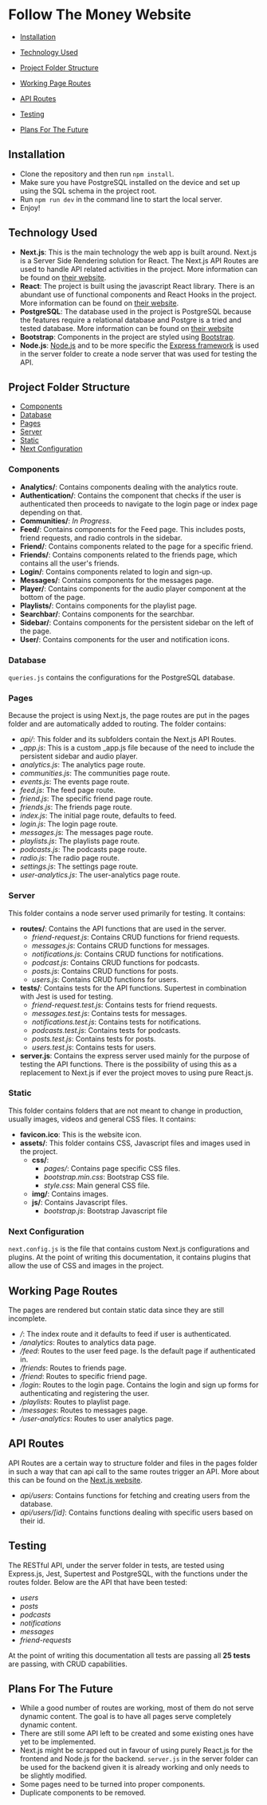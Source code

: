 # Follow The Money Website

* [Installation](#installation)

* [Technology Used](#technology-used)

* [Project Folder Structure](#project-folder-structure)

* [Working Page Routes](#working-page-routes)

* [API Routes](#api-routes)

* [Testing](#testing)

* [Plans For The Future](#plans-for-the-future)


## Installation

* Clone the repository and then run `npm install`.
* Make sure you have PostgreSQL installed on the device and set up using the SQL schema in the project root.
* Run `npm run dev` in the command line to start the local server.
* Enjoy!

## Technology Used
- **Next.js**: This is the main technology the web app is built around. Next.js is a Server Side Rendering solution for         React. The Next.js API Routes are used to handle API related activities in the project. More information can be found on    [their website](https://nextjs.org/).
- **React**: The project is built using the javascript React library. There is an abundant use of functional components and       React Hooks in the project. More information can be found on [their website](https://reactjs.org/).
- **PostgreSQL**: The database used in the project is PostgreSQL because the features require a relational database and Postgre   is a tried and tested database. More information can be found on [their website](https://www.postgresql.org)
- **Bootstrap**: Components in the project are styled using [Bootstrap](https://getbootstrap.com/).
- **Node.js**: [Node.js](https://nodejs.org/en/) and to be more specific the [Express framework](https://expressjs.com) is      used in the server folder to create a node server that was used for testing the API.

## Project Folder Structure

- [Components](#components)
- [Database](#database)
- [Pages](#pages)
- [Server](#server)
- [Static](#static)
- [Next Configuration](#next-config)

### Components

- **Analytics/**: Contains components dealing with the analytics route.
- **Authentication/**: Contains the component that checks if the user is authenticated then proceeds to navigate to the login page or index page depending on that.
- **Communities/**: *In Progress*.
- **Feed/**: Contains components for the Feed page. This includes posts, friend requests, and radio controls in the sidebar.
- **Friend/**: Contains components related to the page for a specific friend.
- **Friends/**: Contains components related to the friends page, which contains all the user's friends.
- **Login/**: Contains components related to login and sign-up.
- **Messages/**: Contains components for the messages page.
- **Player/**: Contains components for the audio player component at the bottom of the page.
- **Playlists/**: Contains components for the playlist page.
- **Searchbar/**: Contains components for the searchbar.
- **Sidebar/**: Contains components for the persistent sidebar on the left of the page.
- **User/**: Contains components for the user and notification icons.

### Database

`queries.js` contains the configurations for the PostgreSQL database.

### Pages

Because the project is using Next.js, the page routes are put in the pages folder and are automatically added to routing. The folder contains:

- *api/*: This folder and its subfolders contain the Next.js API Routes.
- *_app.js*: This is a custom \_app.js file because of the need to include the persistent sidebar and audio player.
- *analytics.js*: The analytics page route.
- *communities.js*: The communities page route.
- *events.js*: The events page route.
- *feed.js*: The feed page route.
- *friend.js*: The specific friend page route.
- *friends.js*: The friends page route.
- *index.js*: The initial page route, defaults to feed.
- *login.js*: The login page route.
- *messages.js*: The messages page route.
- *playlists.js*: The playlists page route.
- *podcasts.js*: The podcasts page route.
- *radio.js*: The radio page route.
- *settings.js*: The settings page route.
- *user-analytics.js*: The user-analytics page route.

### Server

This folder contains a node server used primarily for testing. It contains:

- **routes/**: Contains the API functions that are used in the server.
  * *friend-request.js*: Contains CRUD functions for friend requests.
  * *messages.js*: Contains CRUD functions for messages.
  * *notifications.js*: Contains CRUD functions for notifications.
  * *podcast.js*: Contains CRUD functions for podcasts.
  * *posts.js*: Contains CRUD functions for posts.
  * *users.js*: Contains CRUD functions for users.
- **tests/**: Contains tests for the API functions. Supertest in combination with Jest is used for testing.
  * *friend-request.test.js*: Contains tests for friend requests.
  * *messages.test.js*: Contains tests for messages.
  * *notifications.test.js*: Contains tests for notifications.
  * *podcasts.test.js*: Contains tests for podcasts.
  * *posts.test.js*: Contains tests for posts.
  * *users.test.js*: Contains tests for users.
- **server.js**: Contains the express server used mainly for the purpose of testing the API functions. There is the possibility of using this as a replacement to Next.js if ever the project moves to using pure React.js.

### Static

This folder contains folders that are not meant to change in production, usually images, videos and general CSS files. It contains:

- **favicon.ico**: This is the website icon.
- **assets/**: This folder contains CSS, Javascript files and images used in the project.
  - **css/**:
    * *pages/*: Contains page specific CSS files.
    * *bootstrap.min.css*: Bootstrap CSS file.
    * *style.css*: Main general CSS file.
  - **img/**: Contains images.
  - **js/**: Contains Javascript files.
    * *bootstrap.js*: Bootstrap Javascript file
    
### Next Configuration

`next.config.js` is the file that contains custom Next.js configurations and plugins. At the point of writing this documentation, it contains plugins that allow the use of CSS and images in the project.


## Working Page Routes

The pages are rendered but contain static data since they are still incomplete.

- */*: The index route and it defaults to feed if user is authenticated.
- */analytics*: Routes to analytics data page.
- */feed*: Routes to the user feed page. Is the default page if authenticated in.
- */friends*: Routes to friends page.
- */friend*: Routes to specific friend page.
- */login*: Routes to the login page. Contains the login and sign up forms for authenticating and registering the user.
- */playlists*: Routes to playlist page.
- */messages*: Routes to messages page.
- */user-analytics*: Routes to user analytics page.

## API Routes

API Routes are a certain way to structure folder and files in the pages folder in such a way that can api call to the same routes trigger an API. More about this can be found on the [Next.js website](https://nextjs.org/docs/#api-routes).

- *api/users*: Contains functions for fetching and creating users from the database.
- *api/users/[id]*: Contains functions dealing with specific users based on their id.

## Testing

The RESTful API, under the server folder in tests, are tested using Express.js, Jest, Supertest and PostgreSQL, with the functions under the routes folder. Below are the API that have been tested:

- *users*
- *posts*
- *podcasts*
- *notifications*
- *messages*
- *friend-requests*

At the point of writing this documentation all tests are passing all **25 tests** are passing, with CRUD capabilities.

## Plans For The Future

- While a good number of routes are working, most of them do not serve dynamic content. The goal is to have all pages serve completely dynamic content.
- There are still some API left to be created and some existing ones have yet to be implemented.
- Next.js might be scrapped out in favour of using purely React.js for the frontend and Node.js for the backend. `server.js` in the server folder can be used for the backend given it is already working and only needs to be slightly modified.
- Some pages need to be turned into proper components.
- Duplicate components to be removed.
